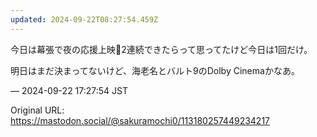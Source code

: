 ```yaml
---
updated: 2024-09-22T08:27:54.459Z
---
```


<p>今日は幕張で夜の応援上映🌃2連続できたらって思ってたけど今日は1回だけ。</p><p>明日はまだ決まってないけど、海老名とバルト9のDolby Cinemaかなあ。</p>

&mdash; 2024-09-22 17:27:54 JST

Original URL: https://mastodon.social/@sakuramochi0/113180257449234217
